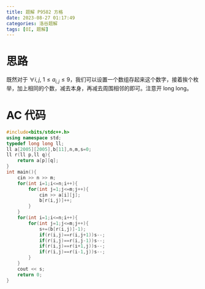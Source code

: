 ```yaml
---
title: 题解 P9582 方格
date: 2023-08-27 01:17:49
categories: 洛谷题解
tags: [OI, 题解]
---
```

# 思路

既然对于 $\forall i,j,\ 1\le a_{i,j}\le9$，我们可以设置一个数组存起来这个数字，接着挨个枚举，加上相同的个数，减去本身，再减去周围相邻的即可。注意开 long long。

# AC 代码

```cpp
#include<bits/stdc++.h>
using namespace std;
typedef long long ll;
ll a[2005][2005],b[11],n,m,s=0;
ll r(ll p,ll q){
    return a[p][q];
}
int main(){
    cin >> n >> m;
    for(int i=1;i<=n;i++){
        for(int j=1;j<=m;j++){
            cin >> a[i][j];
            b[r(i,j)]++;
        }
    }
    for(int i=1;i<=n;i++){
        for(int j=1;j<=m;j++){
            s+=(b[r(i,j)]-1);
            if(r(i,j)==r(i,j+1))s--;
            if(r(i,j)==r(i,j-1))s--;
            if(r(i,j)==r(i+1,j))s--;
            if(r(i,j)==r(i-1,j))s--;
        }
    }
    cout << s;
    return 0;
}
```

